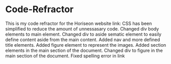 # Code-Refractor
This is my code refractor for the Horiseon website
link:
CSS has been simplified to reduce the amount of unnessasary code.
Changed div body elements to main element.
Changed div to aside sematic element to easily define content aside from the main content.
Added nav and more defined title elements.
Added figure element to represent the images.
Added section elements in the main section of the document.
Changed div to figure in the main section of the document.
Fixed spelling error in link
